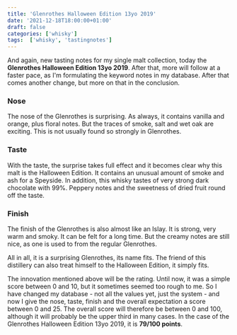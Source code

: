 ```yaml
---
title: 'Glenrothes Halloween Edition 13yo 2019'
date: '2021-12-18T18:00:00+01:00'
draft: false
categories: ['whisky']
tags:  ['whisky', 'tastingnotes']
---
```


And again, new tasting notes for my single malt collection, today the 
**Glenrothes Halloween Edition 13yo 2019**. After that, more will follow 
at a faster pace, as I'm formulating the keyword notes in my database. 
After that comes another change, but more on that in the conclusion.

### Nose

The nose of the Glenrothes is surprising. As always, it contains 
vanilla and orange, plus floral notes. But the traces of smoke, salt 
and wet oak are exciting. This is not usually found so strongly in 
Glenrothes.

### Taste

With the taste, the surprise takes full effect and it becomes clear 
why this malt is the Halloween Edition. It contains an unusual amount 
of smoke and ash for a Speyside. In addition, this whisky tastes of 
very strong dark chocolate with 99%. Peppery notes and the sweetness 
of dried fruit round off the taste.

### Finish

The finish of the Glenrothes is also almost like an Islay. It is strong, 
very warm and smoky. It can be felt for a long time. But the creamy notes 
are still nice, as one is used to from the regular Glenrothes.

All in all, it is a surprising Glenrothes, its name fits. The friend of 
this distillery can also treat himself to the Halloween Edition, it simply 
fits.

The innovation mentioned above will be the rating. Until now, it was a simple 
score between 0 and 10, but it sometimes seemed too rough to me. So I have 
changed my database - not all the values yet, just the system - and now I 
give the nose, taste, finish and the overall expectation a score between 0 
and 25. The overall score will therefore be between 0 and 100, although it will
probably be the upper third in many cases. In the case of the Glenrothes 
Halloween Edition 13yo 2019, it is **79/100 points**.
